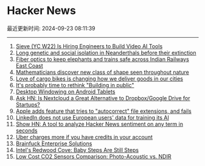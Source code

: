 # Hacker News

最近更新时间: 2024-09-23 08:11:39

--- 
1. [Sieve (YC W22) Is Hiring Engineers to Build Video AI Tools](https://www.sievedata.com/) 
2. [Long genetic and social isolation in Neanderthals before their extinction](https://www.cell.com/cell-genomics/fulltext/S2666-979X(24)00177-0) 
3. [Fiber optics to keep elephants and trains safe across Indian Railways East Coast](https://news.railbusinessdaily.com/fiber-optics-to-keep-elephants-and-trains-safe-across-indian-railways-east-coast/) 
4. [Mathematicians discover new class of shape seen throughout nature](https://www.nature.com/articles/d41586-024-03099-6) 
5. [Love of cargo bikes is changing how we deliver goods in our cities](https://www.euronews.com/next/2024/09/22/europes-love-affair-with-cargo-bikes-is-changing-how-we-deliver-goods-in-our-cities) 
6. [It's probably time to rethink "Building in public"](https://laike9m.com/blog/no-one-builds-in-public,160/) 
7. [Desktop Windowing on Android Tablets](https://android-developers.googleblog.com/2024/09/developer-preview-desktop-windowing-on-android-tablets.html) 
8. [Ask HN: Is Nextcloud a Great Alternative to Dropbox/Google Drive for Startups?](https://news.ycombinator.com/item?id=41619526) 
9. [Apple adds feature that tries to "autocorrect" file extensions, and fails](https://forum.sublimetext.com/t/sublime-text-started-adding-a-s-to-new-files-very-annoying/73628) 
10. [LinkedIn does not use European users' data for training its AI](https://www.techradar.com/pro/security/the-linkedin-ai-saga-shows-us-the-need-for-eu-like-privacy-regulations) 
11. [Show HN: A tool to analyze Hacker News sentiment on any term in seconds](https://classysoftware.io/chat-analysis/) 
12. [Uber charges more if you have credits in your account](https://viewfromthewing.com/uber-caught-overcharging-how-having-credits-in-your-account-might-be-costing-you/) 
13. [Brainfuck Enterprise Solutions](https://github.com/bf-enterprise-solutions) 
14. [Intel's Redwood Cove: Baby Steps Are Still Steps](https://chipsandcheese.com/2024/09/22/intels-redwood-cove-baby-steps-are-still-steps/) 
15. [Low Cost CO2 Sensors Comparison: Photo-Acoustic vs. NDIR](https://www.airgradient.com/blog/co2-sensors-photo-acoustic-vs-ndir-updated/) 
